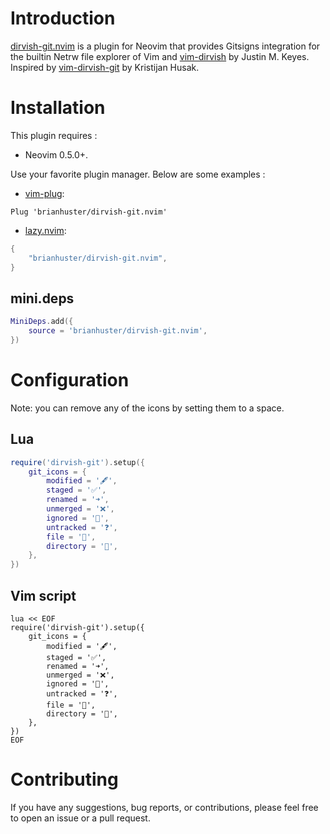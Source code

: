 # Introduction
[dirvish-git.nvim](https://github.com/brianhuster/vim-dirvish-git.lua) is a plugin for Neovim that provides Gitsigns integration for the builtin Netrw file explorer of Vim and [vim-dirvish](https://github.com/justinmk/vim-dirvish) by Justin M. Keyes. Inspired by [vim-dirvish-git](https://github.com/kristijanhusak/vim-dirvish-git) by Kristijan Husak.

# Installation
This plugin requires :
- Neovim 0.5.0+.

Use your favorite plugin manager. Below are some examples : 

* [vim-plug](https://github.com/junegunn/vim-plug):

```vim
Plug 'brianhuster/dirvish-git.nvim'
```

* [lazy.nvim](https://github.com/folke/lazy.nvim):

```lua
{
    "brianhuster/dirvish-git.nvim",
}
```

## mini.deps
```lua
MiniDeps.add({
    source = 'brianhuster/dirvish-git.nvim',
})
```

# Configuration

Note: you can remove any of the icons by setting them to a space.

## Lua

```lua
require('dirvish-git').setup({
    git_icons = {
        modified = '🖋️',
        staged = '✅',
        renamed = '➜',
        unmerged = '❌',
        ignored = '🙈',
        untracked = '❓',
        file = '📄',
        directory = '📁',
	},
})
```

## Vim script

```vim
lua << EOF
require('dirvish-git').setup({
    git_icons = {
        modified = '🖋️',
        staged = '✅',
        renamed = '➜',
        unmerged = '❌',
        ignored = '🙈',
        untracked = '❓',
        file = '📄',
        directory = '📁',
    },
})
EOF
```

# Contributing

If you have any suggestions, bug reports, or contributions, please feel free to open an issue or a pull request.

